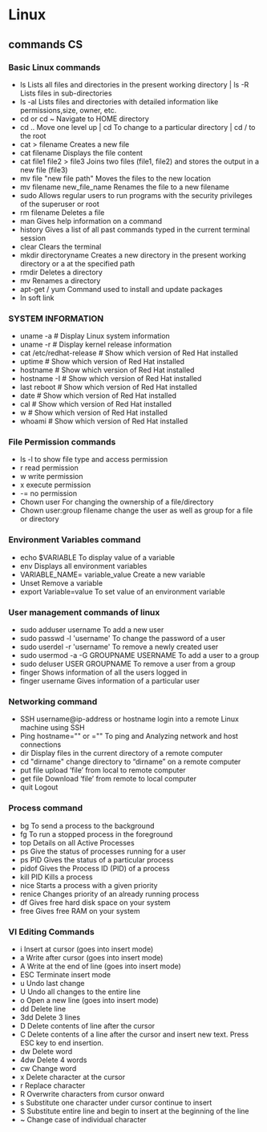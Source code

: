 # Linux
## commands CS
### Basic Linux commands
- ls	Lists all files and directories in the present working directory | ls -R	Lists files in sub-directories 
- ls -al	Lists files and directories with detailed information like permissions,size, owner, etc.
- cd or cd ~	Navigate to HOME directory
- cd ..	Move one level up |  cd	To change to a particular directory |  cd /	to the root 
- cat > filename	Creates a new file
- cat filename	Displays the file content
- cat file1 file2 > file3	Joins two files (file1, file2) and stores the output in a new file (file3)
- mv file "new file path"	Moves the files to the new location
- mv filename new_file_name	Renames the file to a new filename
- sudo	Allows regular users to run programs with the security privileges of the superuser or root
- rm filename	Deletes a file
- man	Gives help information on a command
- history	Gives a list of all past commands typed in the current terminal session
- clear	Clears the terminal
- mkdir directoryname	Creates a new directory in the present working directory or a at the specified path
- rmdir	Deletes a directory
- mv	Renames a directory
- apt-get / yum  Command used to install and update packages
- ln soft link
### SYSTEM INFORMATION

- uname -a # Display Linux system information
- uname -r # Display kernel release information
- cat /etc/redhat-release # Show which version of Red Hat installed
- uptime # Show which version of Red Hat installed
- hostname # Show which version of Red Hat installed
- hostname -I # Show which version of Red Hat installed
- last reboot # Show which version of Red Hat installed
- date # Show which version of Red Hat installed
- cal # Show which version of Red Hat installed
- w # Show which version of Red Hat installed
- whoami # Show which version of Red Hat installed

### File Permission commands
- ls -l	to show file type and access permission
- r	read permission
- w	write permission
- x	execute permission
- -=	no permission
- Chown user	For changing the ownership of a file/directory
- Chown user:group filename	change the user as well as group for a file or directory
### Environment Variables command
- echo $VARIABLE	To display value of a variable
- env	Displays all environment variables
- VARIABLE_NAME= variable_value	Create a new variable
- Unset	Remove a variable
- export Variable=value	To set value of an environment variable
### User management commands of linux
- sudo adduser username	To add a new user
- sudo passwd -l 'username'	To change the password of a user
- sudo userdel -r 'username'	To remove a newly created user
- sudo usermod -a -G GROUPNAME USERNAME	To add a user to a group
- sudo deluser USER GROUPNAME	To remove a user from a group
- finger	Shows information of all the users logged in
- finger username	Gives information of a particular user
### Networking command
- SSH username@ip-address or hostname	login into a remote Linux machine using SSH
- Ping hostname="" or =""	To ping and Analyzing network and host connections
- dir	Display files in the current directory of a remote computer
- cd "dirname"	change directory to “dirname” on a remote computer
- put file	upload ‘file’ from local to remote computer
- get file	Download ‘file’ from remote to local computer
- quit	Logout
### Process command
- bg	To send a process to the background
- fg	To run a stopped process in the foreground
- top	Details on all Active Processes
- ps	Give the status of processes running for a user
- ps PID	Gives the status of a particular process
- pidof	Gives the Process ID (PID) of a process
- kill PID	Kills a process
- nice	Starts a process with a given priority
- renice	Changes priority of an already running process
- df	Gives free hard disk space on your system
- free	Gives free RAM on your system
### VI Editing Commands
- i	Insert at cursor (goes into insert mode)
- a	Write after cursor (goes into insert mode)
- A	Write at the end of line (goes into insert mode)
- ESC	Terminate insert mode
- u	Undo last change
- U	Undo all changes to the entire line
- o	Open a new line (goes into insert mode)
- dd	Delete line
- 3dd	Delete 3 lines
- D	Delete contents of line after the cursor
- C	Delete contents of a line after the cursor and insert new text. Press ESC key to end insertion.
- dw	Delete word
- 4dw	Delete 4 words
- cw	Change word
- x	Delete character at the cursor
- r	Replace character
- R	Overwrite characters from cursor onward
- s	Substitute one character under cursor continue to insert
- S	Substitute entire line and begin to insert at the beginning of the line
- ~	Change case of individual character

